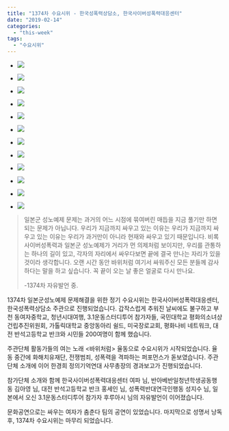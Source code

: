 ```yaml
---
title: "1374차 수요시위 - 한국성폭력상담소, 한국사이버성폭력대응센터"
date: "2019-02-14"
categories: 
  - "this-week"
tags: 
  - "수요시위"
---
```


- ![](http://womenandwar.net/kr/wp-content/uploads/2019/02/1-3-1024x680.jpg)
    
- ![](http://womenandwar.net/kr/wp-content/uploads/2019/02/2-3-1024x680.jpg)
    
- ![](http://womenandwar.net/kr/wp-content/uploads/2019/02/3-3-1024x680.jpg)
    
- ![](http://womenandwar.net/kr/wp-content/uploads/2019/02/4-3-1024x680.jpg)
    
- ![](http://womenandwar.net/kr/wp-content/uploads/2019/02/5-3-1024x680.jpg)
    
- ![](http://womenandwar.net/kr/wp-content/uploads/2019/02/6-3-1024x680.jpg)
    
- ![](http://womenandwar.net/kr/wp-content/uploads/2019/02/7-3-1024x680.jpg)
    
- ![](http://womenandwar.net/kr/wp-content/uploads/2019/02/8-3-1024x680.jpg)
    
- ![](http://womenandwar.net/kr/wp-content/uploads/2019/02/9-1-1024x680.jpg)
    
- ![](http://womenandwar.net/kr/wp-content/uploads/2019/02/10-1-1024x680.jpg)
    
- ![](http://womenandwar.net/kr/wp-content/uploads/2019/02/11-1-1024x680.jpg)
    
- ![](http://womenandwar.net/kr/wp-content/uploads/2019/02/12-1-1024x680.jpg)
    

> 일본군 성노예제 문제는 과거의 어느 시점에 묶여버린 매듭을 지금 풀기만 하면 되는 문제가 아닙니다. 우리가 지금까지 싸우고 있는 이유는 우리가 지금까지 싸우고 있는 이유는 우리가 과거만이 아니라 현재와 싸우고 있기 때문입니다. 비록 사이버성폭력과 일본군 성노예제가 거리가 먼 의제처럼 보이지만, 우리를 관통하는 하나의 길이 있고, 각자의 자리에서 싸우다보면 끝에 결국 만나는 자리가 있을 것이라 생각합니다. 오랜 시간 동안 바위처럼 여기서 싸워주신 모든 분들께 감사하다는 말을 하고 싶습니다. 꼭 끝이 오는 날 좋은 얼굴로 다시 만나요.  
> 
> \-1374차 자유발언 중.

1374차 일본군성노예제 문제해결을 위한 정기 수요시위는 한국사이버성폭력대응센터, 한국성폭력상담소 주관으로 진행되었습니다. 갑작스럽게 추워진 날씨에도 불구하고 부천 동여자중학교, 청년시대여행, 3.1운동스터디투어 참가자들, 국민대학교 평화의소녀상 건립추진위원회, 가톨릭대학교 중앙동아리 쉴드, 미국장로교회, 평화나비 네트워크, 대전 반석고등학교 반크와 시민들 200여명이 함께 했습니다.

주관단체 활동가들의 여는 노래 <바위처럼> 율동으로 수요시위가 시작되었습니다. 율동 중간에 화해치유재단, 전쟁범죄, 성폭력을 격파하는 퍼포먼스가 돋보였습니다. 주관단체 소개에 이어 한경희 정의기억연대 사무총장의 경과보고가 진행되었습니다.

참가단체 소개와 함께 한국사이버성폭력대응센터 여파 님, 반아베반일청년학생공동행동 김아영 님, 대전 반석고등학교 반크 홍세인 님, 성폭력반대연극인행동 성지수 님, 일본에서 오신 3.1운동스터디투어 참가자 후루아시 님의 자유발언이 이어졌습니다.

문화공연으로는 싸우는 여자가 춤춘다 팀의 공연이 있었습니다. 마지막으로 성명서 낭독 후, 1374차 수요시위는 마무리 되었습니다.
